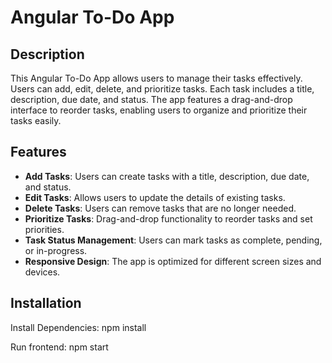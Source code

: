 # Angular To-Do App

## Description

This Angular To-Do App allows users to manage their tasks effectively. Users can add, edit, delete, and prioritize tasks. Each task includes a title, description, due date, and status. The app features a drag-and-drop interface to reorder tasks, enabling users to organize and prioritize their tasks easily.

## Features

- **Add Tasks**: Users can create tasks with a title, description, due date, and status.
- **Edit Tasks**: Allows users to update the details of existing tasks.
- **Delete Tasks**: Users can remove tasks that are no longer needed.
- **Prioritize Tasks**: Drag-and-drop functionality to reorder tasks and set priorities.
- **Task Status Management**: Users can mark tasks as complete, pending, or in-progress.
- **Responsive Design**: The app is optimized for different screen sizes and devices.

## Installation

Install Dependencies:
npm install

Run frontend:
npm start
